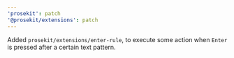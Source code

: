 ```yaml
---
'prosekit': patch
'@prosekit/extensions': patch
---
```


Added `prosekit/extensions/enter-rule`, to execute some action when `Enter` is pressed after a certain text pattern.

